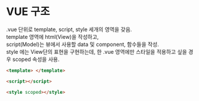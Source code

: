 # VUE 구조

.vue 단위로 template, script, style 세개의 영역을 갖음.  
template 영역에 html(View)을 작성하고,  
script(Model)는 뷰에서 사용할 data 및 component, 함수들을 작성.  
style 에는 View단의 표현을 구현하는데, 한 .vue 영역에만 스타일을
적용하고 싶을 경우 scoped 속성을 사용.

```html
<template> </template>

<script></script>

<style scoped></style>
```
